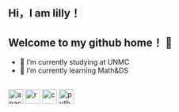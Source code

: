 ## Hi，I am lilly！
## Welcome to my github home！ 👋
- 🔭 I’m currently studying at UNMC
- 🌱 I’m currently learning Math&DS
##
<img width="30" height="30" alt="anaconda" src="https://github.com/user-attachments/assets/f0be7055-a8d4-4604-b136-01294c8f4f27" />
      <img width="30" height="30" alt="r" src="https://github.com/user-attachments/assets/3121e928-1329-41e8-bcf2-646419075899" />
      <img width="30" height="30" alt="c" src="https://github.com/user-attachments/assets/f33029d5-9bc3-4852-a533-825d2237039e" />
      <img width="30" height="30" alt="python" src="https://github.com/user-attachments/assets/05715e16-882e-4e39-9f54-ea4582fa5d28" />


<!--
**Lilly200708/Lilly200708** is a ✨ _special_ ✨ repository because its `README.md` (this file) appears on your GitHub profile.

Here are some ideas to get you started:

-  ...
- 🌱 I’m currently learning ...
- 👯 I’m looking to collaborate on ...
- 🤔 I’m looking for help with ...
- 💬 Ask me about ...
- 📫 How to reach me: ...
- 😄 Pronouns: ...
- ⚡ Fun fact: ...
-->
